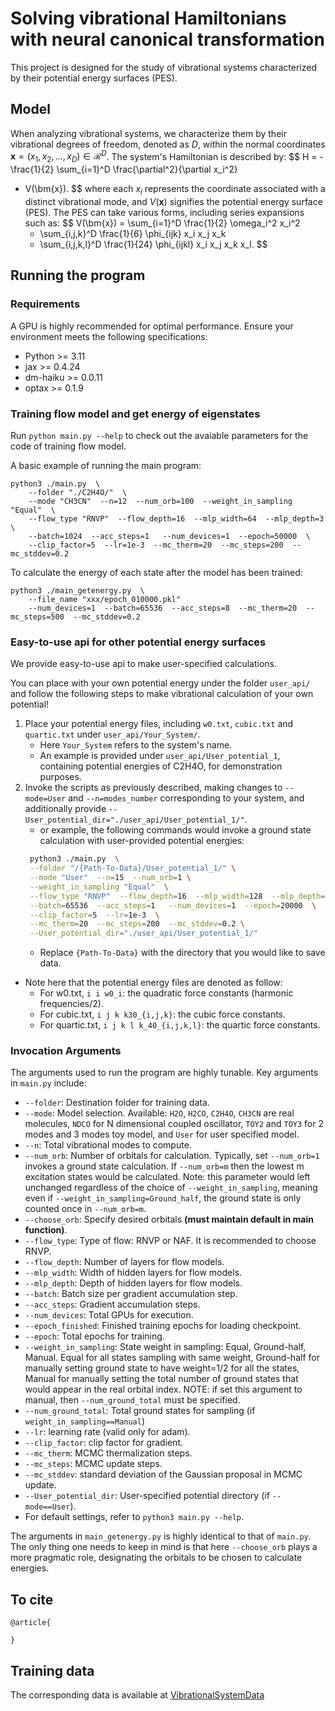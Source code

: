 # Solving vibrational Hamiltonians with neural canonical transformation

This project is designed for the study of vibrational systems characterized by their potential energy surfaces (PES).


## Model
When analyzing vibrational systems, we characterize them by their vibrational degrees of freedom, denoted as $D$, within the normal coordinates $\bm{x}=(x_1,x_2,...,x_D)\in \mathcal{R}^D$. The system's Hamiltonian is described by:
$$
H = - \frac{1}{2} \sum_{i=1}^D  \frac{\partial^2}{\partial x_i^2} 
+ V(\bm{x}).
$$
where each $x_i$ represents the coordinate associated with a distinct vibrational mode, and $V(\bm{x})$ signifies the potential energy surface (PES). The PES can take various forms, including series expansions such as:
$$
	V(\bm{x}) = \sum_{i=1}^D \frac{1}{2} \omega_i^2 x_i^2
    + \sum_{i,j,k}^D \frac{1}{6} \phi_{ijk} x_i x_j x_k
    + \sum_{i,j,k,l}^D \frac{1}{24} \phi_{ijkl} x_i x_j x_k x_l.
$$

## Running the program

### Requirements
A GPU is highly recommended for optimal performance. 
Ensure your environment meets the following specifications:
- Python >= 3.11
- jax >= 0.4.24
- dm-haiku >= 0.0.11
- optax >= 0.1.9 


### Training flow model and get energy of eigenstates

Run `python main.py --help` to check out the avaiable parameters for the code of training flow model.

A basic example of running the main program:
```
python3 ./main.py  \
    --folder "./C2H4O/"  \
    --mode "CH3CN"  --n=12  --num_orb=100  --weight_in_sampling "Equal"  \
    --flow_type "RNVP"  --flow_depth=16  --mlp_width=64  --mlp_depth=3 \
    --batch=1024  --acc_steps=1   --num_devices=1  --epoch=50000  \
    --clip_factor=5  --lr=1e-3  --mc_therm=20  --mc_steps=200  --mc_stddev=0.2 
```

To calculate the energy of each state after the model has been trained:
```
python3 ./main_getenergy.py  \
    --file_name "xxx/epoch_010000.pkl"
    --num_devices=1  --batch=65536  --acc_steps=8  --mc_therm=20  --mc_steps=500  --mc_stddev=0.2
```

### Easy-to-use api for other potential energy surfaces

We provide easy-to-use api to make user-specified calculations.

You can place with your own potential energy under the folder `user_api/` and follow the following steps to make vibrational calculation of your own potential!

1. Place your potential energy files, including `w0.txt`, `cubic.txt` and `quartic.txt` under `user_api/Your_System/`.
   - Here `Your_System` refers to the system's name.
   - An example is provided under `user_api/User_potential_1`, containing potential energies of C2H4O, for demonstration purposes.
2. Invoke the scripts as previously described, making changes to `--mode=User` and `--n=modes_number` corresponding to your system, and additionally provide  `--User_potential_dir="./user_api/User_potential_1/"`.
   - or example, the following commands would invoke a ground state calculation with user-provided potential energies:
   ```bash
    python3 ./main.py  \
    --folder "/{Path-To-Data}/User_potential_1/" \
    --mode "User"  --n=15  --num_orb=1 \
    --weight_in_sampling "Equal"  \
    --flow_type "RNVP"  --flow_depth=16  --mlp_width=128  --mlp_depth=2 \
    --batch=65536  --acc_steps=1   --num_devices=1  --epoch=20000  \
    --clip_factor=5  --lr=1e-3  \
    --mc_therm=20  --mc_steps=200  --mc_stddev=0.2 \
    --User_potential_dir="./user_api/User_potential_1/"
   ```
   - Replace `{Path-To-Data}` with the directory that you would like to save data.
- Note here that the potential energy files are denoted as follow:
  - For w0.txt, `i i w0_i`: the quadratic force constants (harmonic frequencies/2).
  - For cubic.txt, `i j k k30_{i,j,k}`: the cubic force constants.
  - For quartic.txt, `i j k l k_40_{i,j,k,l}`: the quartic force constants.

### Invocation Arguments
The arguments used to run the program are highly tunable.
Key arguments in `main.py` include:

- `--folder`: Destination folder for training data.
- `--mode`: Model selection. Available: `H2O`, `H2CO`, `C2H4O`, `CH3CN` are real molecules, `NDCO` for N dimensional coupled oscillator, `TOY2` and `TOY3` for 2 modes and 3 modes toy model, and `User` for user specified model.
- `--n`: Total vibrational modes to compute.
- `--num_orb`: Number of orbitals for calculation.
Typically, set `--num_orb=1` invokes a ground state calculation.
If `--num_orb=m` then the lowest m excitation states
would be calculated. Note: this parameter would left 
unchanged regardless of the choice of
 `--weight_in_sampling`, meaning even if 
`--weight_in_sampling=Ground_half`, the ground state
is only counted once in `--num_orb=m`.
- `--choose_orb`: Specify desired orbitals **(must maintain default in main function)**.
- `--flow_type`: Type of flow: RNVP or NAF. It is recommended to choose RNVP.
- `--flow_depth`: Number of layers for flow models.
- `--mlp_width`: Width of hidden layers for flow models.
- `--mlp_depth`: Depth of hidden layers for flow models.
- `--batch`: Batch size per gradient accumulation step.
- `--acc_steps`: Gradient accumulation steps.
- `--num_devices`: Total GPUs for execution.
- `--epoch_finished`: Finished training epochs for loading checkpoint.
- `--epoch`: Total epochs for training.
- `--weight_in_sampling`: State weight in sampling: Equal, Ground-half, Manual.
Equal for all states sampling with same weight,
Ground-half for manually setting ground state to have weight=1/2 for all the states, 
Manual for manually setting the total number of ground states that would 
appear in the real orbital index. NOTE: if set this argument to manual, then `--num_ground_total` must be 
specified.
- `--num_ground_total`: Total ground states for sampling (if `weight_in_sampling==Manual`)
- `--lr`: learning rate (valid only for adam).
- `--clip_factor`: clip factor for gradient.
- `--mc_therm`: MCMC thermalization steps.
- `--mc_steps`: MCMC update steps.
- `--mc_stddev`: standard deviation of the Gaussian 
proposal in MCMC update.
- `--User_potential_dir`: User-specified potential directory (if `--mode==User`).
- For default settings, refer to `python3 main.py --help`.



The arguments in `main_getenergy.py` is highly 
identical to that of `main.py`. The only thing 
one needs to keep in mind is that here `--choose_orb` 
plays a more pragmatic role, designating the
orbitals to be chosen to calculate energies.

## To cite

```
@article{

}
```

## Training data

The corresponding data is available at [VibrationalSystemData](https://github.com/zhangqi94/VibrationalSystemData)